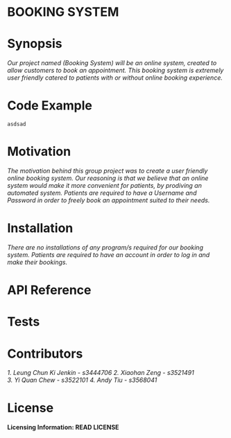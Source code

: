 BOOKING SYSTEM
==


Synopsis
==
*Our project named (Booking System) will be an online system, created to allow customers to book an appointment. This booking system is extremely user friendly catered to patients with or without online booking experience.*
    
Code Example
==

```
asdsad
```
Motivation
==
*The motivation behind this group project was to create a user friendly online booking system. Our reasoning is that we believe that an online system would make it more convenient for patients, by prodiving an automated system. Patients are required to have a Username and Password in order to freely book an appointment suited to their needs.*

Installation
==
*There are no installations of any program/s required for our booking system. Patients are required to have an account in order to log in and make their bookings.*

API Reference
==

Tests
==

Contributors
==
*1. Leung Chun Ki Jenkin - s3444706*
*2. Xiaohan Zeng - s3521491*   
*3. Yi Quan Chew - s3522101*
*4. Andy Tiu - s3568041*


License
==
**Licensing Information: READ LICENSE**
